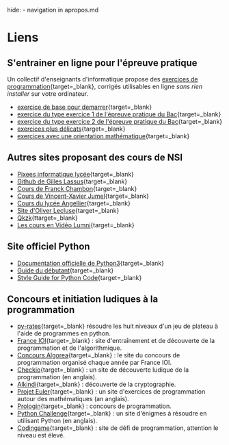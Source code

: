 hide: - navigation  in apropos.md
# Liens


## S'entrainer en ligne pour l'épreuve pratique

Un collectif d'enseignants d'informatique propose des [exercices de programmation](https://e-nsi.gitlab.io/){target=_blank}, corrigés utilisables en ligne *sans rien installer* sur votre ordinateur.

* [exercice de base pour demarrer](https://e-nsi.gitlab.io/pratique/N0/){target=_blank}
* [exercice du type exercice 1 de l'épreuve pratique du Bac](https://e-nsi.gitlab.io/pratique/N1/){target=_blank}
* [exercice du type exercice 2 de l'épreuve pratique du Bac](https://e-nsi.gitlab.io/pratique/N2/){target=_blank}
* [exercices plus délicats](https://e-nsi.gitlab.io/pratique/N3/){target=_blank}
* [exercices avec une orientation mathématique](https://e-nsi.gitlab.io/pratique/N4/){target=_blank}

## Autres sites proposant des cours de NSI

* [Pixees informatique lycée](https://pixees.fr/informatiquelycee/){target=_blank}
* [Github de Gilles Lassus](https://glassus.github.io/terminale_nsi/){target=_blank}
* [Cours de Franck Chambon](https://ens-fr.gitlab.io/nsi2/){target=_blank}
* [Cours de Vincent-Xavier Jumel](https://lamadone.frama.io/informatique/terminale-nsi/index.html){target=_blank}
* [Cours du lycée Angellier](https://angellier.gitlab.io/nsi/terminale/){target=_blank}
* [Site d'Oliver Lecluse](https://www.lecluse.fr/nsi/NSI_T/){target=_blank}
* [Qkzk](https://qkzk.xyz/docs/nsi/){ttarget=_blank}
* [Les cours en Vidéo Lumni](https://www.lumni.fr/lycee/terminale/voie-generale/nsi-numerique-et-sciences-informatiques-1){target=_blank}

## Site officiel  Python

* [Documentation officielle de Python3](https://docs.python.org/fr/3/index.html){target=_blank}
* [Guide du débutant](https://docs.python.org/fr/3/tutorial/index.html){target=_blank}
* [Style Guide for Python Code](https://www.python.org/dev/peps/pep-0008/){target=_blank} 

## Concours et initiation ludiques à la programmation

* [py-rates](https://py-rates.fr/){target=_blank} résoudre les huit niveaux d'un jeu de plateau à l'aide de programmes en python.
* [France IOI](http://www.france-ioi.org/){target=_blank} : site d'entraînement et de découverte de la programmation et de l'algorithmique.
* [Concours Algorea](http://algorea.org){target=_blank} : le site du concours de programmation organisé chaque année par France IOI.
* [Checkio](https://checkio.org/){target=_blank} : un site de découverte ludique de la programmation (en anglais).
* [Alkindi](http://www.concours-alkindi.fr/#/){target=_blank} : découverte de la cryptographie.
* [Projet Euler](https://projecteuler.net/){target=_blank} : un site d'exercices de programmation autour des mathématiques (an anglais). 
* [Prologin](https://prologin.org/){target=_blank} : concours de programmation.
* [Python Challenge](http://www.pythonchallenge.com/){target=_blank} : un site d'énigmes à résoudre en utilisant Python (en anglais).
* [Codingame](https://www.codingame.com/){target=_blank} : site de défi de programmation, attention le niveau est élevé.




